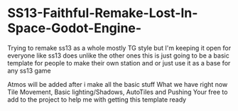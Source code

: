 # SS13-Faithful-Remake-Lost-In-Space-Godot-Engine-
Trying to remake ss13 as a whole mostly TG style but I'm keeping it open for everyone like ss13 does unlike the other ones this is just going to be a basic template for people to make their own station and or just use it as a base for any ss13 game


Atmos will be added after i make all the basic stuff
What we have right now 
Tile Movement, Basic lighting/Shadows, AutoTiles and Pushing
Your free to add to the project to help me with getting this template ready
